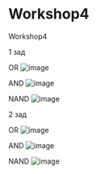 # Workshop4
Workshop4

1 зад

OR
![image](https://github.com/RomanGleizer/Workshop4/assets/125725530/833bf281-f1f3-4c03-8f25-9789970f5d45)


AND
![image](https://github.com/RomanGleizer/Workshop4/assets/125725530/a2caa419-54a5-4736-a6f8-38aef96df3a6)

NAND
![image](https://github.com/RomanGleizer/Workshop4/assets/125725530/97bd1bdd-5147-4ef8-828f-dc813a0c808e)

2 зад

OR
![image](https://github.com/RomanGleizer/Workshop4/assets/125725530/82b1e41f-b20a-47b1-9682-128ba998382d)

AND
![image](https://github.com/RomanGleizer/Workshop4/assets/125725530/b7360fc7-418e-4dc5-8cfd-d5ea646a8ec3)

NAND
![image](https://github.com/RomanGleizer/Workshop4/assets/125725530/02cfd95d-38ac-49c2-be74-067ad4619121)
